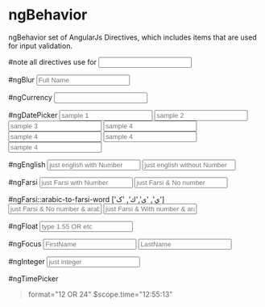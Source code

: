 # ngBehavior
ngBehavior set of AngularJs Directives, which includes items that are used for input validation.

#note
  all directives use for <input />

#ngBlur
  <input type="text" ng-model="fullName" ng-blur="onblur('My Name')" placeholder="Full Name" />

#ngCurrency
  <input type="text" ng-model="currencyInput" ng-currency />

#ngDatePicker
  <input type="text" class="form-control" ng-model="datePicker1" ng-date-picker placeholder="sample 1" />
  <input type="text" class="form-control" ng-model="datePicker2" ng-date-picker format="yy/mm/dd" placeholder="sample 2" />
  <input type="text" class="form-control" ng-model="datePicker3" ng-date-picker format="yy/mm/dd" change-year="true" change-month="true" placeholder="sample 3" />
  <input type="text" class="form-control" ng-model="datePicker5" ng-date-picker format="yy/mm/dd" min-date="2015/03/01" max-date="2015/03/10" placeholder="sample 4" />
  <input type="text" class="form-control" ng-model="datePicker6" ng-date-picker format="yy/mm/dd" min-date="2015/03/01" max-date="today" placeholder="sample 4" />
  <input type="text" class="form-control" ng-model="datePicker6" ng-date-picker format="yy/mm/dd" months-number="2" placeholder="sample 4" />  
  <input type="text" class="form-control" ng-model="datePicker6" ng-date-picker format="yy/mm/dd" show-button-panel="true" placeholder="sample 4" />

#ngEnglish
  <input type="text" ng-model="englishInput1" ng-english number="true" placeholder="just english with Number" />
  <input type="text" ng-model="englishInput2" ng-english number="false" placeholder="just english without Number" />
  
#ngFarsi
    <input type="text" ng-model="farsiInput1" ng-farsi number="true" placeholder="just Farsi with Number" />
    <input type="text" ng-model="farsiInput2" ng-farsi number="false" placeholder="just Farsi & No number" />

#ngFarsi::arabic-to-farsi-word ['ي', 'ی','ك', 'ک']   
    <input type="text" ng-model="farsiInput3" ng-farsi number="false" arabic-to-farsi-word="true" placeholder="just Farsi & No number & arabic to farsi word" />
    <input type="text" ng-model="farsiInput4" ng-farsi number="true" arabic-to-farsi-word="true" placeholder="just Farsi & With number & arabic to farsi word" />

#ngFloat
<input type="text" ng-model="floatInput" ng-float number="true" placeholder="type 1.55 OR etc" />

#ngFocus
    <input type="text" ng-model="firstName" ng-focus="true" placeholder="FirstName" />
    <input type="text" ng-model="lastName" ng-focus="onfocus('Ashori')" placeholder="LastName" />
    
#ngInteger
<input type="text" ng-model="code" ng-integer placeholder="just integer" />

#ngTimePicker
<ng-time-picker format="24" ng-model="time" time="{{time}}" lang="fa"></ng-time-picker>
> format="12 OR 24"
> $scope.time="12:55:13"
